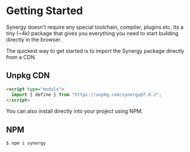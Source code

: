 # Getting Started

Synergy doesn't require any special toolchain, compiler, plugins etc. Its a tiny (~4k) package that gives you everything you need to start building directly in the browser.

The quickest way to get started is to import the Synergy package directly from a CDN.

## Unpkg CDN

```html
<script type="module">
  import { define } from "https://unpkg.com/synergy@7.0.2";
</script>
```

You can also install directly into your project using NPM.

## NPM

```bash
$ npm i synergy
```
